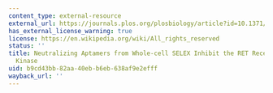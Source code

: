```yaml
---
content_type: external-resource
external_url: https://journals.plos.org/plosbiology/article?id=10.1371/journal.pbio.0030123
has_external_license_warning: true
license: https://en.wikipedia.org/wiki/All_rights_reserved
status: ''
title: Neutralizing Aptamers from Whole-cell SELEX Inhibit the RET Receptor Tyrosine
  Kinase
uid: b9cd43bb-82aa-40eb-b6eb-638af9e2efff
wayback_url: ''
---
```

